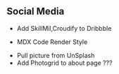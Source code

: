 <!--------------------P1--------------------->

## Social Media

- Add SkillMil,Croudify to Dribbble

<!--------------------P2--------------------->
- MDX Code Render Style

<!--------------------P3--------------------->
- Pull picture from UnSplash
- Add Photogrid to about page ???